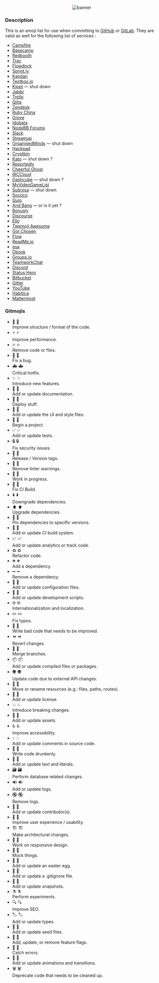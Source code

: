 <p align="center">
   <img src="../.assets/banners/gitmoji.gif" alt="banner" />
</p>

### Description

This is an emoji list for use when committing to [GitHub](https://github.com/)
or  [GitLab](https://about.gitlab.com/).  They  are  valid  as  well  for  the
following list of services :

- [Campfire](http://campfirenow.com/)
- [Basecamp](http://basecamp.com/)
- [Redbooth](https://redbooth.com/)
- [Trac](https://trac-hacks.org/wiki/TracEmojiPlugin)
- [Flowdock](https://www.flowdock.com/)
- [Sprint.ly](https://sprint.ly/)
- [Kandan](http://kandanapp.com/)
- [Textbox.io](https://www.textbox.io/)
- [Kippt](http://kippt.com/) — shut down
- [Jabbr](http://about.jabbr.net/)
- [Trello](https://trello.com/)
- [Qiita](https://qiita.com/)
- [Zendesk](https://www.zendesk.com/)
- [Ruby China](https://ruby-china.org/)
- [Grove](https://grove.io/)
- [Idobata](https://idobata.io/en/home)
- [NodeBB Forums](https://nodebb.org/)
- [Slack](https://slack.com/)
- [Streamup](http://streamup.com/)
- [OrganisedMinds](https://organisedminds.cloud/en/welcome-organisedminds-com-users/) — shut down
- [Hackpad](https://hackpad.com/)
- [Cryptbin](https://cryptbin.com/)
- [Kato](https://kato.im/) — shut down ?
- [Reportedly](https://www.reportedly.co/)
- [Cheerful Ghost](https://cheerfulghost.com/)
- [IRCCloud](https://www.irccloud.com/)
- [Dashcube](https://dashcube.com/) — shut down ?
- [MyVideoGameList](https://myvideogamelist.com/)
- [Subrosa](https://subrosa.io/) — shut down
- [Sococo](https://www.sococo.com/)
- [Quip](https://quip.com/)
- [And Bang](https://andyet.com/) — or is it yet ?
- [Bonusly](https://bonus.ly/)
- [Discourse](https://discourse.org/)
- [Ello](https://ello.co/)
- [Twemoji Awesome](http://ellekasai.github.io/twemoji-awesome/)
- [Got Chosen](https://www.gotchosen.com/influencers)
- [Flow](https://www.getflow.com/)
- [ReadMe.io](https://readme.com/)
- [esa](https://esa.io/)
- [Dbook](https://www.dbook.org/)
- [Groups.io](https://groups.io/)
- [TeamworkChat](https://www.teamwork.com/chat/)
- [Discord](https://discord.com/)
- [Status Hero](https://statushero.com/)
- [Bitbucket](https://bitbucket.org/)
- [Gitter](https://gitter.im/)
- [YouTube](https://www.youtube.com/)
- [Habitica](https://habitica.com/static/home)
- [Mattermost](https://mattermost.org/)

### Gitmojis

- 🎨 :art:  
Improve structure / format of the code.
- ⚡️ :zap:  
Improve performance.
- 🔥 :fire:  
Remove code or files.
- 🐛 :bug:  
Fix a bug.
- 🚑 :ambulance:  
Critical hotfix.
- ✨ :sparkles:  
Introduce new features.
- 📝 :memo:  
Add or update documentation.
- 🚀 :rocket:  
Deploy stuff.
- 💄 :lipstick:  
Add or update the UI and style files.
- 🎉 :tada:  
Begin a project.
- ✅ :white_check_mark:  
Add or update tests.
- 🔒 :lock:  
Fix security issues.
- 🔖 :bookmark:  
Release / Version tags.
- 🚨 :rotating_light:  
Remove linter warnings.
- 🚧 :construction:  
Work in progress.
- 💚 :green_heart:  
Fix CI Build.
- ⬇️ :arrow_down:  
Downgrade dependencies.
- ⬆️ :arrow_up:  
Upgrade dependencies.
- 📌 :pushpin:  
Pin dependencies to specific versions.
- 👷 :construction_worker:  
Add or update CI build system.
- 📈 :chart_with_upwards_trend:  
Add or update analytics or track code.
- ♻️ :recycle:  
Refactor code.
- ➕ :heavy_plus_sign:  
Add a dependency.
- ➖ :heavy_minus_sign:  
Remove a dependency.
- 🔧 :wrench:  
Add or update configuration files.
- 🔨 :hammer:  
Add or update development scripts.
- 🌐 :globe_with_meridians:  
Internationalization and localization.
- ✏️ :pencil2:  
Fix typos.
- 💩 :poop:  
Write bad code that needs to be improved.
- ⏪ :rewind:  
Revert changes.
- 🔀 :twisted_rightwards_arrows:  
Merge branches.
- 📦 :package:  
Add or update compiled files or packages.
- 👽 :alien:  
Update code due to external API changes.
- 🚚 :truck:  
Move or rename resources (e.g.: files, paths, routes).
- 📄 :page_facing_up:  
Add or update license.
- 💥 :boom:  
Introduce breaking changes.
- 🍱 :bento:  
Add or update assets.
- ♿️ :wheelchair:  
Improve accessibility.
- 💡 :bulb:  
Add or update comments in source code.
- 🍻 :beers:  
Write code drunkenly.
- 💬 :speech_balloon:  
Add or update text and literals.
- 🗃 :card_file_box:  
Perform database related changes.
- 🔊 :loud_sound:  
Add or update logs.
- 🔇 :mute:  
Remove logs.
- 👥 :busts_in_silhouette:  
Add or update contributor(s).
- 🚸 :children_crossing:  
Improve user experience / usability.
- 🏗 :building_construction:  
Make architectural changes.
- 📱 :iphone:  
Work on responsive design.
- 🤡 :clown_face:  
Mock things.
- 🥚 :egg:  
Add or update an easter egg.
- 🙈 :see_no_evil:  
Add or update a .gitignore file.
- 📸 :camera_flash:  
Add or update snapshots.
- ⚗ :alembic:  
Perform experiments.
- 🔍 :mag:  
Improve SEO.
- 🏷️ :label:  
Add or update types.
- 🌱 :seedling:  
Add or update seed files.
- 🚩 :triangular_flag_on_post:  
Add, update, or remove feature flags.
- 🥅 :goal_net:  
Catch errors.
- 💫 :dizzy:  
Add or update animations and transitions.
- 🗑 :wastebasket:  
Deprecate code that needs to be cleaned up.
